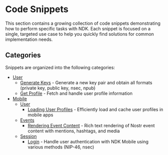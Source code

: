 # Code Snippets

This section contains a growing collection of code snippets demonstrating how to perform specific tasks with NDK. Each snippet is focused on a single, targeted use case to help you quickly find solutions for common implementation needs.

## Categories

Snippets are organized into the following categories:

- [User](./user/)
    - [Generate Keys](./user/generate-keys.md) - Generate a new key pair and obtain all formats (private key, public key, nsec, npub)
    - [Get Profile](./user/get-profile.md) - Fetch and handle user profile information
- [Mobile](./mobile/)
    - [User](./mobile/user/)
        - [Loading User Profiles](./mobile/user/loading-user-profiles.md) - Efficiently load and cache user profiles in mobile apps
    - [Events](./mobile/events/)
        - [Rendering Event Content](./mobile/events/rendering-event-content.md) - Rich text rendering of Nostr event content with mentions, hashtags, and media
    - [Session](./mobile/session/)
        - [Login](./mobile/session/login.md) - Handle user authentication with NDK Mobile using various methods (NIP-46, nsec)
